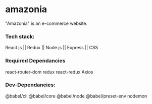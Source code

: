 # amazonia
"Amazonia" is an e-commerce website.

### Tech stack:
React.js || Redux || Node.js || Express || CSS 

### Required Dependancies
react-router-dom
redux
react-redux
Axios


### Dev-Dependancies:
@babel/cli @babel/core @babel/node @babel/preset-env
nodemon



